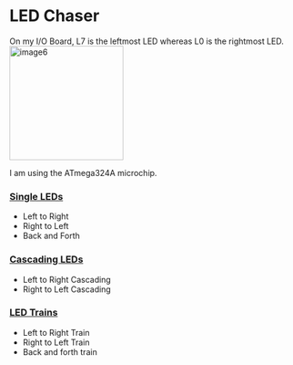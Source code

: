 # LED Chaser

On my I/O Board, L7 is the leftmost LED whereas L0 is the rightmost LED.
<img height="200" alt="image6" src="https://github.com/user-attachments/assets/435ce91c-e971-4054-89fc-28b047778e84" />

I am using the ATmega324A microchip.

### <a href="Single-LEDs/README.md"> Single LEDs </a>
- Left to Right
- Right to Left
- Back and Forth

### <a href="Cascading-LEDs/README.md"> Cascading LEDs </a>
- Left to Right Cascading
- Right to Left Cascading

### <a href="LED-Train/README.md"> LED Trains </a>
- Left to Right Train
- Right to Left Train
- Back and forth train

